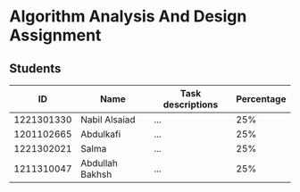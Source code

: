 # Algorithm Analysis And Design Assignment

## Students

| ID         | Name            | Task descriptions | Percentage |
| ---------- | --------------- | ----------------- | ---------- |
| 1221301330 | Nabil Alsaiad   | ...               | 25%        |
| 1201102665 | Abdulkafi       | ...               | 25%        |
| 1221302021 | Salma           | ...               | 25%        |
| 1211310047 | Abdullah Bakhsh | ...               | 25%        |